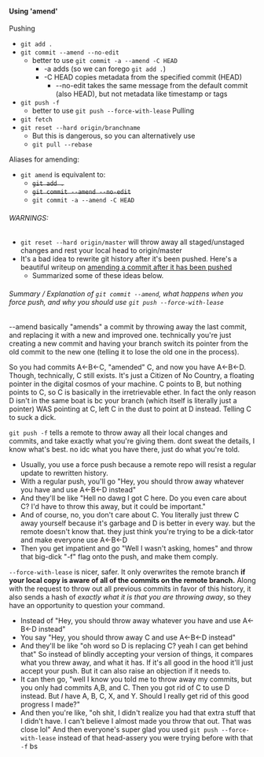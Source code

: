 
#### Using 'amend'
Pushing
- `git add .`
- `git commit --amend --no-edit`
	- better to use `git commit -a --amend -C HEAD`
		- -a adds (so we can forego `git add .`)
		- -C HEAD copies metadata from the specified commit (HEAD)
			- --no-edit takes the same message from the default commit (also HEAD), but not metadata like timestamp or tags
- `git push -f`
	- better to use `git push --force-with-lease`
Pulling
- `git fetch`
- `git reset --hard origin/branchname`
	- But this is dangerous, so you can alternatively use
	- `git pull --rebase`

Aliases for amending:
- `git amend` is equivalent to:
	- ~~`git add .`~~
	- ~~`git commit --amend --no-edit`~~
	- `git commit -a --amend -C HEAD`

###### WARNINGS:
- `git reset --hard origin/master` will throw away all staged/unstaged changes and rest your local head to origin/master
- It's a bad idea to rewrite git history after it's been pushed. Here's a beautiful writeup on [amending a commit after it has been pushed](https://stackoverflow.com/questions/70051009/amending-a-commit-after-it-has-been-pushed)
	- Summarized some of these ideas below.

###### Summary / Explanation of `git commit --amend`, what happens when you force push, and why you should use `git push --force-with-lease`
--amend basically "amends" a commit by throwing away the last commit, and replacing it with a new and improved one. technically you're just creating a new commit and having your branch switch its pointer from the old commit to the new one (telling it to lose the old one in the process).

So you had commits A<-B<-C, "amended" C, and now you have A<-B<-D. Though, technically, C still exists. It's just a Citizen of No Country, a floating pointer in the digital cosmos of your machine. C points to B, but nothing points to C, so C is basically in the irretrievable ether. In fact the only reason D isn't in the same boat is bc your branch (which itself is literally just a pointer) WAS pointing at C, left C in the dust to point at D instead. Telling C to suck a dick.

`git push -f` tells a remote to throw away all their local changes and commits, and take exactly what you're giving them. dont sweat the details, I know what's best. no idc what you have there, just do what you're told.
- Usually, you use a force push because a remote repo will resist a regular update to rewritten history.
- With a regular push, you'll go "Hey, you should throw away whatever you have and use A<-B<-D instead"
- And they'll be like "Hell no dawg I got C here. Do you even care about C? I'd have to throw this away, but it could be important."
- And of course, no, you don't care about C. You literally just threw C away yourself because it's garbage and D is better in every way. but the remote doesn't know that. they just think you're trying to be a dick-tator and make everyone use A<-B<-D
- Then you get impatient and go "Well I wasn't asking, homes" and throw that big-dick "-f" flag onto the push, and make them comply.

`--force-with-lease` is nicer, safer. It only overwrites the remote branch **if your local copy is aware of all of the commits on the remote branch.** Along with the request to throw out all previous commits in favor of this history, it also sends a hash of *exactly what it is that you are throwing away*, so they have an opportunity to question your command. 
- Instead of "Hey, you should throw away whatever you have and use A<-B<-D instead"
- You say "Hey, you should throw away C and use A<-B<-D instead"
- And they'll be like "oh word so D is replacing C? yeah I can get behind that"
So instead of blindly accepting your version of things, it compares what you threw away, and what it has. If it's all good in the hood it'll just accept your push. But it can also raise an objection if it needs to.
- It can then go, "well I know you told me to throw away my commits, but you only had commits A,B, and C. Then you got rid of C to use D instead. But *I* have A, B, C, X, and Y. Should I really get rid of this good progress I made?"
- And then you're like, "oh shit, I didn't realize you had that extra stuff that I didn't have. I can't believe I almost made you throw that out. That was close lol"
And then everyone's super glad you used `git push --force-with-lease` instead of that head-assery you were trying before with that `-f` bs


